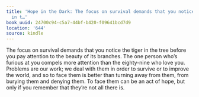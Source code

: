 ```yaml
---
title: 'Hope in the Dark: The focus on survival demands that you notice the tiger
  in t…'
book_uuid: 24700c94-c5a7-44bf-b420-f09641bcd7d9
location: '644'
source: kindle
---
```


The focus on survival demands that you notice the tiger in the tree before you pay attention to the beauty of its branches. The one person who’s furious at you compels more attention than the eighty-nine who love you. Problems are our work; we deal with them in order to survive or to improve the world, and so to face them is better than turning away from them, from burying them and denying them. To face them can be an act of hope, but only if you remember that they’re not all there is.